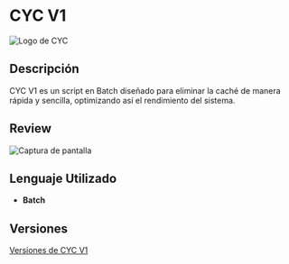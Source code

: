 
# CYC V1

![Logo de CYC](https://blogger.googleusercontent.com/img/b/R29vZ2xl/AVvXsEgwYOjTpgGbygkkCZ485_SpgmUmEcTFPgOj5_p89z3hVnXIA6CdL3iOH4CJ1ivUDErkSWArOI5NTCrzi19dY0whbceCKCV6Eakpp8SmAJqs8SJGRB7Fas_3kTxiKngjiR8AHJeGe0j_G6JeUWMx-x_O55yMpqQEN59ycsyeBWBazKFt145zouTbOxf3BUKl/s303/cyc.png)

## Descripción
CYC V1 es un script en Batch diseñado para eliminar la caché de manera rápida y sencilla, optimizando así el rendimiento del sistema.

## Review
![Captura de pantalla](https://blogger.googleusercontent.com/img/b/R29vZ2xl/AVvXsEiq8yuHQE2FiYXxdQGTDzeox-aa7kxGryHUWpdVWXIE5dlLNDC92kFZBkP8l1-PlDiM8n-grSgYtLlPm2RYd-2_2NvzDv8RDLpWPDYq1_cMjokWrP3Xp4FHD6kT0IcnguK-4Dy2az-3QxKcdGzd78jf2tl5qKE9fC7AlQSRKHQMf4i1DvyqXDYQzLgaNE61/s511/NEBU.png)

## Lenguaje Utilizado
- **Batch**
## Versiones
[Versiones de CYC V1](https://github.com/shaylafool/CYC-V1/tree/main/VERSIONES)
